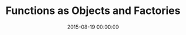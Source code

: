 ---
layout: post
title: Functions as Objects and Factories
class: fundamentals
date: 2015-08-19 00:00:00
---